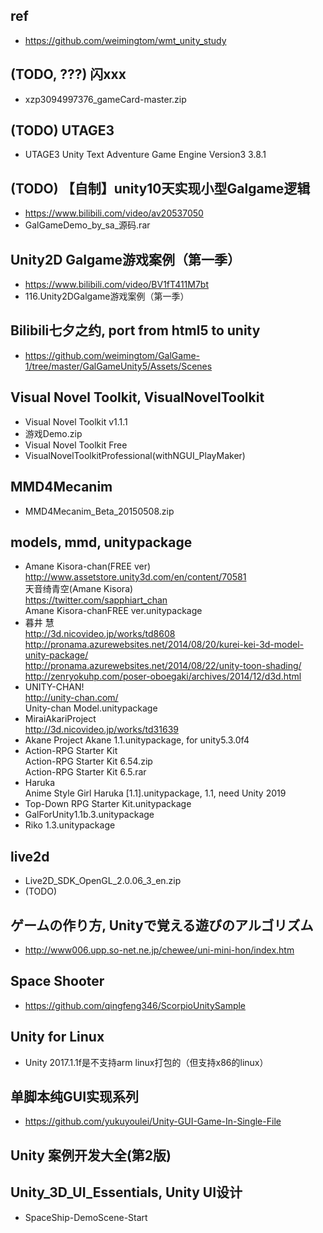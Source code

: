## ref  
* https://github.com/weimingtom/wmt_unity_study

## (TODO, ???) 闪xxx
* xzp3094997376_gameCard-master.zip

## (TODO) UTAGE3 
* UTAGE3 Unity Text Adventure Game Engine Version3 3.8.1

## (TODO) 【自制】unity10天实现小型Galgame逻辑  
* https://www.bilibili.com/video/av20537050  
* GalGameDemo_by_sa_源码.rar

## Unity2D Galgame游戏案例（第一季）  
* https://www.bilibili.com/video/BV1fT411M7bt
* 116.Unity2DGalgame游戏案例（第一季）  

## Bilibili七夕之约, port from html5 to unity    
* https://github.com/weimingtom/GalGame-1/tree/master/GalGameUnity5/Assets/Scenes  

## Visual Novel Toolkit, VisualNovelToolkit    
* Visual Novel Toolkit v1.1.1  
* 游戏Demo.zip
* Visual Novel Toolkit Free
* VisualNovelToolkitProfessional(withNGUI_PlayMaker)  

## MMD4Mecanim  
* MMD4Mecanim_Beta_20150508.zip

## models, mmd, unitypackage      
* Amane Kisora-chan(FREE ver)  
http://www.assetstore.unity3d.com/en/content/70581  
天音绮青空(Amane Kisora)  
https://twitter.com/sapphiart_chan  
Amane Kisora-chanFREE ver.unitypackage  
* 暮井 慧  
http://3d.nicovideo.jp/works/td8608  
http://pronama.azurewebsites.net/2014/08/20/kurei-kei-3d-model-unity-package/  
http://pronama.azurewebsites.net/2014/08/22/unity-toon-shading/  
http://zenryokuhp.com/poser-oboegaki/archives/2014/12/d3d.html   
* UNITY-CHAN!  
http://unity-chan.com/  
Unity-chan Model.unitypackage  
* MiraiAkariProject    
http://3d.nicovideo.jp/works/td31639  
* Akane Project
Akane 1.1.unitypackage, for unity5.3.0f4    
* Action-RPG Starter Kit  
Action-RPG Starter Kit 6.54.zip  
Action-RPG Starter Kit 6.5.rar    
* Haruka  
Anime Style Girl Haruka [1.1].unitypackage, 1.1, need Unity 2019  
* Top-Down RPG Starter Kit.unitypackage  
* GalForUnity1.1b.3.unitypackage  
* Riko 1.3.unitypackage  

## live2d  
* Live2D_SDK_OpenGL_2.0.06_3_en.zip
* (TODO)  

## ゲームの作り方, Unityで覚える遊びのアルゴリズム  
* http://www006.upp.so-net.ne.jp/chewee/uni-mini-hon/index.htm  

## Space Shooter  
* https://github.com/qingfeng346/ScorpioUnitySample  

## Unity for Linux  
* Unity 2017.1.1f是不支持arm linux打包的（但支持x86的linux）  

## 单脚本纯GUI实现系列  
* https://github.com/yukuyoulei/Unity-GUI-Game-In-Single-File  

## Unity 案例开发大全(第2版)  

## Unity_3D_UI_Essentials, Unity UI设计  
* SpaceShip-DemoScene-Start  
